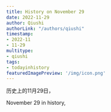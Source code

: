 ```yaml
---
title: History on November 29
date: 2022-11-29
author: Qiushi 
authorLink: "/authors/qiushi"
timestamp: 
- 2022-11
- 11-29
multitype: 
- qiushi
tags: 
- todayinhistory
featuredImagePreview: '/img/icon.png'
---
```









历史上的11月29日，

November 29 in history, 

<!--more-->

